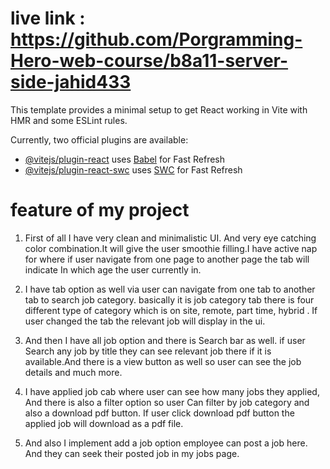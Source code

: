 # live link : https://github.com/Porgramming-Hero-web-course/b8a11-server-side-jahid433

This template provides a minimal setup to get React working in Vite with HMR and some ESLint rules.

Currently, two official plugins are available:

- [@vitejs/plugin-react](https://github.com/vitejs/vite-plugin-react/blob/main/packages/plugin-react/README.md) uses [Babel](https://babeljs.io/) for Fast Refresh
- [@vitejs/plugin-react-swc](https://github.com/vitejs/vite-plugin-react-swc) uses [SWC](https://swc.rs/) for Fast Refresh


# feature of my project

1. First of all I have very clean and minimalistic UI. And very eye catching color combination.It will give the user smoothie filling.I have active nap for where if user navigate from one page to another page the tab will indicate In which age the user currently in.

2.  I have tab option as well via user can navigate from one tab to another tab to search job category. basically it is job category tab there is four different type of category which is on site, remote,  part time, hybrid . If user changed the tab the relevant job will display in the ui.

3.  And then I have all job option and there is Search bar as well. if user Search any job by title they can see relevant job there if it is available.And there is a view button as well so user can see the job details and much more.

4.  I have applied job cab where user can see how many jobs they applied, And there is also a filter option so user Can filter by job category and also a download pdf button. If user click download pdf button the applied job will download as a pdf file.

5.  And also I implement add a job option employee can post a job here. And they can seek their posted job in my jobs page.